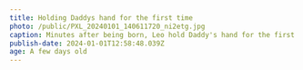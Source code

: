 ```yaml
---
title: Holding Daddys hand for the first time
photo: /public/PXL_20240101_140611720_ni2etg.jpg
caption: Minutes after being born, Leo hold Daddy's hand for the first time.
publish-date: 2024-01-01T12:58:48.039Z
age: A few days old
---
```

